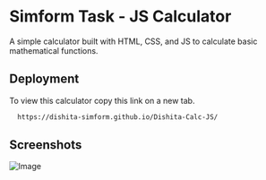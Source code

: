 
# Simform Task - JS Calculator

A simple calculator built with HTML, CSS, and JS to calculate basic mathematical functions.

## Deployment

To view this calculator copy this link on a new tab.

```bash
  https://dishita-simform.github.io/Dishita-Calc-JS/
```
## Screenshots

![Image](https://github.com/user-attachments/assets/8ca631ee-24ef-4380-ae1d-848334d19ea0)
